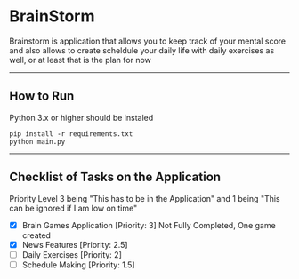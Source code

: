 # BrainStorm

Brainstorm is application that allows you to keep track of your mental score and also allows to create scheldule your daily life with daily exercises as well, or at least that is the plan for now

---

## How to Run

Python 3.x or higher should be instaled

```shell
pip install -r requirements.txt
python main.py
```

---

## Checklist of Tasks on the Application

Priority Level 3 being "This has to be in the Application" and 1 being "This can be ignored if I am low on time"

- [x] Brain Games Application [Priority: 3] Not Fully Completed, One game created
- [x] News Features [Priority: 2.5]
- [ ] Daily Exercises [Priority: 2]
- [ ] Schedule Making [Priority: 1.5]

